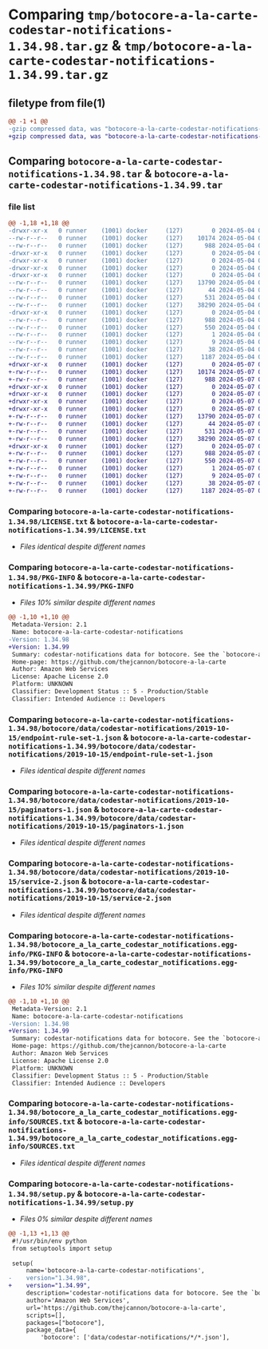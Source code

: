 # Comparing `tmp/botocore-a-la-carte-codestar-notifications-1.34.98.tar.gz` & `tmp/botocore-a-la-carte-codestar-notifications-1.34.99.tar.gz`

## filetype from file(1)

```diff
@@ -1 +1 @@
-gzip compressed data, was "botocore-a-la-carte-codestar-notifications-1.34.98.tar", last modified: Sat May  4 01:01:16 2024, max compression
+gzip compressed data, was "botocore-a-la-carte-codestar-notifications-1.34.99.tar", last modified: Tue May  7 01:02:18 2024, max compression
```

## Comparing `botocore-a-la-carte-codestar-notifications-1.34.98.tar` & `botocore-a-la-carte-codestar-notifications-1.34.99.tar`

### file list

```diff
@@ -1,18 +1,18 @@
-drwxr-xr-x   0 runner    (1001) docker     (127)        0 2024-05-04 01:01:16.706054 botocore-a-la-carte-codestar-notifications-1.34.98/
--rw-r--r--   0 runner    (1001) docker     (127)    10174 2024-05-04 01:01:16.000000 botocore-a-la-carte-codestar-notifications-1.34.98/LICENSE.txt
--rw-r--r--   0 runner    (1001) docker     (127)      988 2024-05-04 01:01:16.706054 botocore-a-la-carte-codestar-notifications-1.34.98/PKG-INFO
-drwxr-xr-x   0 runner    (1001) docker     (127)        0 2024-05-04 01:01:16.706054 botocore-a-la-carte-codestar-notifications-1.34.98/botocore/
-drwxr-xr-x   0 runner    (1001) docker     (127)        0 2024-05-04 01:01:16.706054 botocore-a-la-carte-codestar-notifications-1.34.98/botocore/data/
-drwxr-xr-x   0 runner    (1001) docker     (127)        0 2024-05-04 01:01:16.706054 botocore-a-la-carte-codestar-notifications-1.34.98/botocore/data/codestar-notifications/
-drwxr-xr-x   0 runner    (1001) docker     (127)        0 2024-05-04 01:01:16.706054 botocore-a-la-carte-codestar-notifications-1.34.98/botocore/data/codestar-notifications/2019-10-15/
--rw-r--r--   0 runner    (1001) docker     (127)    13790 2024-05-04 01:01:11.000000 botocore-a-la-carte-codestar-notifications-1.34.98/botocore/data/codestar-notifications/2019-10-15/endpoint-rule-set-1.json
--rw-r--r--   0 runner    (1001) docker     (127)       44 2024-05-04 01:01:11.000000 botocore-a-la-carte-codestar-notifications-1.34.98/botocore/data/codestar-notifications/2019-10-15/examples-1.json
--rw-r--r--   0 runner    (1001) docker     (127)      531 2024-05-04 01:01:11.000000 botocore-a-la-carte-codestar-notifications-1.34.98/botocore/data/codestar-notifications/2019-10-15/paginators-1.json
--rw-r--r--   0 runner    (1001) docker     (127)    38290 2024-05-04 01:01:11.000000 botocore-a-la-carte-codestar-notifications-1.34.98/botocore/data/codestar-notifications/2019-10-15/service-2.json
-drwxr-xr-x   0 runner    (1001) docker     (127)        0 2024-05-04 01:01:16.706054 botocore-a-la-carte-codestar-notifications-1.34.98/botocore_a_la_carte_codestar_notifications.egg-info/
--rw-r--r--   0 runner    (1001) docker     (127)      988 2024-05-04 01:01:16.000000 botocore-a-la-carte-codestar-notifications-1.34.98/botocore_a_la_carte_codestar_notifications.egg-info/PKG-INFO
--rw-r--r--   0 runner    (1001) docker     (127)      550 2024-05-04 01:01:16.000000 botocore-a-la-carte-codestar-notifications-1.34.98/botocore_a_la_carte_codestar_notifications.egg-info/SOURCES.txt
--rw-r--r--   0 runner    (1001) docker     (127)        1 2024-05-04 01:01:16.000000 botocore-a-la-carte-codestar-notifications-1.34.98/botocore_a_la_carte_codestar_notifications.egg-info/dependency_links.txt
--rw-r--r--   0 runner    (1001) docker     (127)        9 2024-05-04 01:01:16.000000 botocore-a-la-carte-codestar-notifications-1.34.98/botocore_a_la_carte_codestar_notifications.egg-info/top_level.txt
--rw-r--r--   0 runner    (1001) docker     (127)       38 2024-05-04 01:01:16.706054 botocore-a-la-carte-codestar-notifications-1.34.98/setup.cfg
--rw-r--r--   0 runner    (1001) docker     (127)     1187 2024-05-04 01:01:16.000000 botocore-a-la-carte-codestar-notifications-1.34.98/setup.py
+drwxr-xr-x   0 runner    (1001) docker     (127)        0 2024-05-07 01:02:18.800087 botocore-a-la-carte-codestar-notifications-1.34.99/
+-rw-r--r--   0 runner    (1001) docker     (127)    10174 2024-05-07 01:02:18.000000 botocore-a-la-carte-codestar-notifications-1.34.99/LICENSE.txt
+-rw-r--r--   0 runner    (1001) docker     (127)      988 2024-05-07 01:02:18.800087 botocore-a-la-carte-codestar-notifications-1.34.99/PKG-INFO
+drwxr-xr-x   0 runner    (1001) docker     (127)        0 2024-05-07 01:02:18.800087 botocore-a-la-carte-codestar-notifications-1.34.99/botocore/
+drwxr-xr-x   0 runner    (1001) docker     (127)        0 2024-05-07 01:02:18.800087 botocore-a-la-carte-codestar-notifications-1.34.99/botocore/data/
+drwxr-xr-x   0 runner    (1001) docker     (127)        0 2024-05-07 01:02:18.800087 botocore-a-la-carte-codestar-notifications-1.34.99/botocore/data/codestar-notifications/
+drwxr-xr-x   0 runner    (1001) docker     (127)        0 2024-05-07 01:02:18.800087 botocore-a-la-carte-codestar-notifications-1.34.99/botocore/data/codestar-notifications/2019-10-15/
+-rw-r--r--   0 runner    (1001) docker     (127)    13790 2024-05-07 01:02:10.000000 botocore-a-la-carte-codestar-notifications-1.34.99/botocore/data/codestar-notifications/2019-10-15/endpoint-rule-set-1.json
+-rw-r--r--   0 runner    (1001) docker     (127)       44 2024-05-07 01:02:10.000000 botocore-a-la-carte-codestar-notifications-1.34.99/botocore/data/codestar-notifications/2019-10-15/examples-1.json
+-rw-r--r--   0 runner    (1001) docker     (127)      531 2024-05-07 01:02:10.000000 botocore-a-la-carte-codestar-notifications-1.34.99/botocore/data/codestar-notifications/2019-10-15/paginators-1.json
+-rw-r--r--   0 runner    (1001) docker     (127)    38290 2024-05-07 01:02:10.000000 botocore-a-la-carte-codestar-notifications-1.34.99/botocore/data/codestar-notifications/2019-10-15/service-2.json
+drwxr-xr-x   0 runner    (1001) docker     (127)        0 2024-05-07 01:02:18.800087 botocore-a-la-carte-codestar-notifications-1.34.99/botocore_a_la_carte_codestar_notifications.egg-info/
+-rw-r--r--   0 runner    (1001) docker     (127)      988 2024-05-07 01:02:18.000000 botocore-a-la-carte-codestar-notifications-1.34.99/botocore_a_la_carte_codestar_notifications.egg-info/PKG-INFO
+-rw-r--r--   0 runner    (1001) docker     (127)      550 2024-05-07 01:02:18.000000 botocore-a-la-carte-codestar-notifications-1.34.99/botocore_a_la_carte_codestar_notifications.egg-info/SOURCES.txt
+-rw-r--r--   0 runner    (1001) docker     (127)        1 2024-05-07 01:02:18.000000 botocore-a-la-carte-codestar-notifications-1.34.99/botocore_a_la_carte_codestar_notifications.egg-info/dependency_links.txt
+-rw-r--r--   0 runner    (1001) docker     (127)        9 2024-05-07 01:02:18.000000 botocore-a-la-carte-codestar-notifications-1.34.99/botocore_a_la_carte_codestar_notifications.egg-info/top_level.txt
+-rw-r--r--   0 runner    (1001) docker     (127)       38 2024-05-07 01:02:18.800087 botocore-a-la-carte-codestar-notifications-1.34.99/setup.cfg
+-rw-r--r--   0 runner    (1001) docker     (127)     1187 2024-05-07 01:02:18.000000 botocore-a-la-carte-codestar-notifications-1.34.99/setup.py
```

### Comparing `botocore-a-la-carte-codestar-notifications-1.34.98/LICENSE.txt` & `botocore-a-la-carte-codestar-notifications-1.34.99/LICENSE.txt`

 * *Files identical despite different names*

### Comparing `botocore-a-la-carte-codestar-notifications-1.34.98/PKG-INFO` & `botocore-a-la-carte-codestar-notifications-1.34.99/PKG-INFO`

 * *Files 10% similar despite different names*

```diff
@@ -1,10 +1,10 @@
 Metadata-Version: 2.1
 Name: botocore-a-la-carte-codestar-notifications
-Version: 1.34.98
+Version: 1.34.99
 Summary: codestar-notifications data for botocore. See the `botocore-a-la-carte` package for more info.
 Home-page: https://github.com/thejcannon/botocore-a-la-carte
 Author: Amazon Web Services
 License: Apache License 2.0
 Platform: UNKNOWN
 Classifier: Development Status :: 5 - Production/Stable
 Classifier: Intended Audience :: Developers
```

### Comparing `botocore-a-la-carte-codestar-notifications-1.34.98/botocore/data/codestar-notifications/2019-10-15/endpoint-rule-set-1.json` & `botocore-a-la-carte-codestar-notifications-1.34.99/botocore/data/codestar-notifications/2019-10-15/endpoint-rule-set-1.json`

 * *Files identical despite different names*

### Comparing `botocore-a-la-carte-codestar-notifications-1.34.98/botocore/data/codestar-notifications/2019-10-15/paginators-1.json` & `botocore-a-la-carte-codestar-notifications-1.34.99/botocore/data/codestar-notifications/2019-10-15/paginators-1.json`

 * *Files identical despite different names*

### Comparing `botocore-a-la-carte-codestar-notifications-1.34.98/botocore/data/codestar-notifications/2019-10-15/service-2.json` & `botocore-a-la-carte-codestar-notifications-1.34.99/botocore/data/codestar-notifications/2019-10-15/service-2.json`

 * *Files identical despite different names*

### Comparing `botocore-a-la-carte-codestar-notifications-1.34.98/botocore_a_la_carte_codestar_notifications.egg-info/PKG-INFO` & `botocore-a-la-carte-codestar-notifications-1.34.99/botocore_a_la_carte_codestar_notifications.egg-info/PKG-INFO`

 * *Files 10% similar despite different names*

```diff
@@ -1,10 +1,10 @@
 Metadata-Version: 2.1
 Name: botocore-a-la-carte-codestar-notifications
-Version: 1.34.98
+Version: 1.34.99
 Summary: codestar-notifications data for botocore. See the `botocore-a-la-carte` package for more info.
 Home-page: https://github.com/thejcannon/botocore-a-la-carte
 Author: Amazon Web Services
 License: Apache License 2.0
 Platform: UNKNOWN
 Classifier: Development Status :: 5 - Production/Stable
 Classifier: Intended Audience :: Developers
```

### Comparing `botocore-a-la-carte-codestar-notifications-1.34.98/botocore_a_la_carte_codestar_notifications.egg-info/SOURCES.txt` & `botocore-a-la-carte-codestar-notifications-1.34.99/botocore_a_la_carte_codestar_notifications.egg-info/SOURCES.txt`

 * *Files identical despite different names*

### Comparing `botocore-a-la-carte-codestar-notifications-1.34.98/setup.py` & `botocore-a-la-carte-codestar-notifications-1.34.99/setup.py`

 * *Files 0% similar despite different names*

```diff
@@ -1,13 +1,13 @@
 #!/usr/bin/env python
 from setuptools import setup
 
 setup(
     name='botocore-a-la-carte-codestar-notifications',
-    version="1.34.98",
+    version="1.34.99",
     description='codestar-notifications data for botocore. See the `botocore-a-la-carte` package for more info.',
     author='Amazon Web Services',
     url='https://github.com/thejcannon/botocore-a-la-carte',
     scripts=[],
     packages=["botocore"],
     package_data={
         'botocore': ['data/codestar-notifications/*/*.json'],
```


